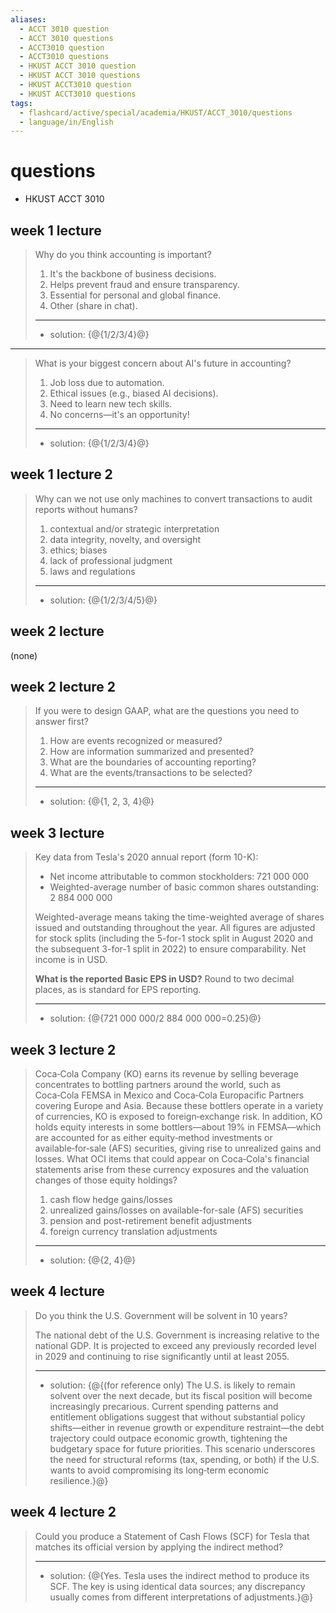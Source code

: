 ```yaml
---
aliases:
  - ACCT 3010 question
  - ACCT 3010 questions
  - ACCT3010 question
  - ACCT3010 questions
  - HKUST ACCT 3010 question
  - HKUST ACCT 3010 questions
  - HKUST ACCT3010 question
  - HKUST ACCT3010 questions
tags:
  - flashcard/active/special/academia/HKUST/ACCT_3010/questions
  - language/in/English
---
```


# questions

- HKUST ACCT 3010

## week 1 lecture

> Why do you think accounting is important?
>
> 1. It's the backbone of business decisions.
> 2. Helps prevent fraud and ensure transparency.
> 3. Essential for personal and global finance.
> 4. Other \(share in chat\).
>
> ---
>
> - solution: {@{1/2/3/4}@} <!--SR:!2025-12-08,65,310-->

---

> What is your biggest concern about AI's future in accounting?
>
> 1. Job loss due to automation.
> 2. Ethical issues \(e.g., biased AI decisions\).
> 3. Need to learn new tech skills.
> 4. No concerns—it's an opportunity!
>
> ---
>
> - solution: {@{1/2/3/4}@} <!--SR:!2025-11-28,57,310-->

## week 1 lecture 2

> Why can we not use only machines to convert transactions to audit reports without humans?
>
> 1. contextual and/or strategic interpretation
> 2. data integrity, novelty, and oversight
> 3. ethics; biases
> 4. lack of professional judgment
> 5. laws and regulations
>
> ---
>
> - solution: {@{1/2/3/4/5}@} <!--SR:!2025-12-16,54,303-->

## week 2 lecture

\(none\)

## week 2 lecture 2

> If you were to design GAAP, what are the questions you need to answer first?
>
> 1. How are events recognized or measured?
> 2. How are information summarized and presented?
> 3. What are the boundaries of accounting reporting?
> 4. What are the events/transactions to be selected?
>
> ---
>
> - solution: {@{1, 2, 3, 4}@} <!--SR:!2025-11-08,17,307-->

## week 3 lecture

> Key data from Tesla's 2020 annual report \(form 10-K\):
>
> - Net income attributable to common stockholders: 721&nbsp;000&nbsp;000
> - Weighted-average number of basic common shares outstanding: 2&nbsp;884&nbsp;000&nbsp;000
>
> Weighted-average means taking the time-weighted average of shares issued and outstanding throughout the year. All figures are adjusted for stock splits \(including the 5-for-1 stock split in August 2020 and the subsequent 3-for-1 split in 2022\) to ensure comparability. Net income is in USD.
>
> __What is the reported Basic EPS in USD?__ Round to two decimal places, as is standard for EPS reporting.
>
> ---
>
> - solution: {@{721&nbsp;000&nbsp;000/2&nbsp;884&nbsp;000&nbsp;000=0.25}@} <!--SR:!2025-11-08,17,307-->

## week 3 lecture 2

> Coca‑Cola Company \(KO\) earns its revenue by selling beverage concentrates to bottling partners around the world, such as Coca‑Cola FEMSA in Mexico and Coca‑Cola Europacific Partners covering Europe and Asia. Because these bottlers operate in a variety of currencies, KO is exposed to foreign‑exchange risk. In addition, KO holds equity interests in some bottlers—about 19% in FEMSA—which are accounted for as either equity‑method investments or available‑for‑sale \(AFS\) securities, giving rise to unrealized gains and losses. What OCI items that could appear on Coca‑Cola's financial statements arise from these currency exposures and the valuation changes of those equity holdings?
>
> 1. cash flow hedge gains/losses
> 2. unrealized gains/losses on available-for-sale \(AFS\) securities
> 3. pension and post-retirement benefit adjustments
> 4. foreign currency translation adjustments
>
> ---
>
> - solution: {@{2, 4}@} <!--SR:!2025-11-08,17,307-->

## week 4 lecture

> Do you think the U.S. Government will be solvent in 10 years?
>
> The national debt of the U.S. Government is increasing relative to the national GDP. It is projected to exceed any previously recorded level in 2029 and continuing to rise significantly until at least 2055.
>
> ---
>
> - solution: {@{\(for reference only\) The U.S. is likely to remain solvent over the next decade, but its fiscal position will become increasingly precarious. Current spending patterns and entitlement obligations suggest that without substantial policy shifts—either in revenue growth or expenditure restraint—the debt trajectory could outpace economic growth, tightening the budgetary space for future priorities. This scenario underscores the need for structural reforms \(tax, spending, or both\) if the U.S. wants to avoid compromising its long‑term economic resilience.}@} <!--SR:!2025-11-01,10,287-->

## week 4 lecture 2

> Could you produce a Statement of Cash Flows \(SCF\) for Tesla that matches its official version by applying the indirect method?
>
> ---
>
> - solution: {@{Yes. Tesla uses the indirect method to produce its SCF. The key is using identical data sources; any discrepancy usually comes from different interpretations of adjustments.}@} <!--SR:!2025-11-08,17,307-->
